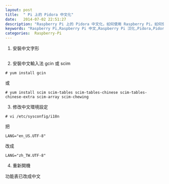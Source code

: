 ```yaml
---
layout: post
title:  " Pi 上的 Pidora 中文化"
date:   2014-07-02 22:51:27
description: "Raspberry Pi 上的 Pidora 中文化，如何使用 Raspberry Pi，如何使用 Pidora，将Pidora汉化的方法，在Pidora上安装中文，从Raspberry Pi 官方下载安装中文。"
keywords: "Raspberry Pi,Raspberry Pi 中文,Raspberry Pi 汉化,Pidora,Pidora汉化,Pidora中文,Pidora Pi"
categories:  Raspberry-Pi 
---
```


1. 安裝中文字形

```# yum install cjkuni-ukai-fonts cjkuni-uming-fonts taipeifonts wqy-bitmap-fonts wqy-microhei-fonts
```

2. 安裝中文輸入法 gcin 或 scim
```
# yum install gcin
```
或
```
# yum install scim scim-tables scim-tables-chinese scim-tables-chinese-extra scim-array scim-chewing
```
3. 修改中文環境設定
```
# vi /etc/sysconfig/i18n
```
把
```
LANG="en_US.UTF-8"
```
改成
```
LANG="zh_TW.UTF-8"
```
4. 重新開機

功能表已改成中文
